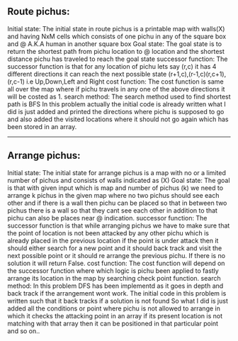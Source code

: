 
Route pichus:
------------
Initial state:
The initial state in route pichus is a printable map with walls(X) and having NxM cells 
which consists of one pichu in any of the square box and @ A.K.A human in another square box
Goal state:
The goal state is to return the shortest path from pichu location to @ location and the shortest
distance pichu has traveled to reach the goal state
successor function:
The successor function is that for any location of pichu lets say (r,c)
it has 4 different directions it can reach the next possible state
(r+1,c),(r-1,c)(r,c+1),(r,c-1) i.e Up,Down,Left and Right
cost function:
The cost function is same all over the map where if pichu travels in any one of the above
directions it will be costed as 1.
search method:
The search method used to find shortest path is BFS
In this problem actually the initial code is already written what I did is just added and printed the 
directions where pichu is supposed to go and also added the visited locations where it should not go again
which has been stored in an array.
_____________________________________________
Arrange pichus:
--------------
Initial state:
The initial state for arrange pichus is a map with no or a limited number of pichus and consists of walls 
indicated as (X)
Goal state:
The goal is that with given input which is map and number of pichus (k)
we need to arrange k pichus in the given map where no two pichus should see each other and if there is a 
wall then pichu can be placed so that in between two pichus there is a wall so that they cant see each other
in addition to that pichu can also be places near @ indication.
successor function:
The successor function is that while arranging pichus we have to make sure that 
the point of location is not been attacked by any other pichu which is already placed in the previous location
if the point is under attack then it should either search for a new point and it should back track
and visit the next possible point or it should re arrange the previous pichu.
If there is no solution it will return False.
cost function:
The cost function will depend on the successor function where which logic is pichu been applied to 
fastly arrange its location in the map by searching check point function.
search method:
In this problem DFS has been implementd as it goes in depth and back track if the arrangement wont work.
The initial code in this problem is written such that it back tracks if a solution is not found
So what I did is just added all the conditions or point where pichu is not allowed to arrange in which
it checks the attacking point in an array if its present location is not matching with that array
then it can be positioned in that particular point and so on..
